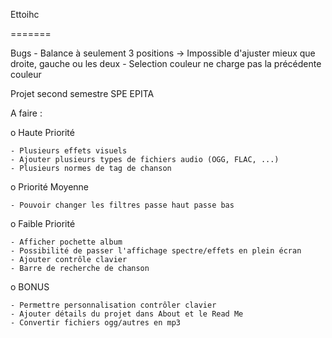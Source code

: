 Ettoihc

=======

Bugs
    - Balance à seulement 3 positions
        -> Impossible d'ajuster mieux que droite, gauche ou les deux
    - Selection couleur ne charge pas la précédente couleur

Projet second semestre SPE EPITA


A faire :

  o Haute Priorité

    - Plusieurs effets visuels
    - Ajouter plusieurs types de fichiers audio (OGG, FLAC, ...)
    - Plusieurs normes de tag de chanson


  o Priorité Moyenne

    - Pouvoir changer les filtres passe haut passe bas


  o Faible Priorité

    - Afficher pochette album
    - Possibilité de passer l'affichage spectre/effets en plein écran
    - Ajouter contrôle clavier
    - Barre de recherche de chanson


  o BONUS

    - Permettre personnalisation contrôler clavier
    - Ajouter détails du projet dans About et le Read Me
    - Convertir fichiers ogg/autres en mp3
